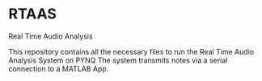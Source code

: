 # RTAAS
Real Time Audio Analysis

This repository contains all the necessary files to run the Real Time Audio Analysis System on PYNQ
The system transmits notes via a serial connection to a MATLAB App. 
